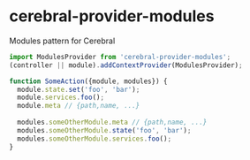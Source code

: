 # cerebral-provider-modules
Modules pattern for Cerebral

```js
import ModulesProvider from 'cerebral-provider-modules';
(controller || module).addContextProvider(ModulesProvider);
```

```js
function SomeAction({module, modules}) {
  module.state.set('foo', 'bar');
  module.services.foo();
  module.meta // {path,name, ...}
  
  modules.someOtherModule.meta // {path,name, ...}
  modules.someOtherModule.state('foo', 'bar');
  modules.someOtherModule.services.foo();
}
```
